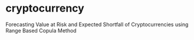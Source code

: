 # cryptocurrency
Forecasting Value at Risk and Expected Shortfall of Cryptocurrencies using Range Based Copula Method
